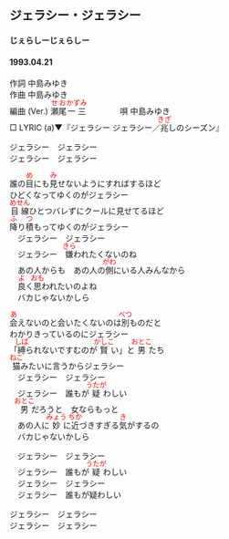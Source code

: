 <style type="text/css">
	ruby{
	    ruby-position: over;
	}
	ruby > rt{font-size: 12px;color:red;}
	p{font:16px;font-size: '楷体'}
</style>
## ジェラシー・ジェラシー
#### じぇらしーじぇらしー
####  1993.04.21 


作詞     中島みゆき  
作曲      中島みゆき  
編曲 (Ver.) <ruby><rb>瀬尾</rb><rp>(</rp><rt>せお</rt><rp>)</rp></ruby><ruby><rb>一三</rb><rp>(</rp><rt>かずみ</rt><rp>)</rp></ruby>　　　　 
唄     中島みゆき   
□ LYRIC (a)▼『ジェラシー ジェラシー／<ruby><rb>兆</rb><rp>(</rp><rt>きざ</rt><rp>)</rp></ruby>しのシーズン』    
   
   
ジェラシー　ジェラシー   
ジェラシー　ジェラシー   
   
   
誰の<ruby><rb>目</rb><rp>(</rp><rt>め</rt><rp>)</rp></ruby>にも<ruby><rb>見</rb><rp>(</rp><rt>み</rt><rp>)</rp></ruby>せないようにすればするほど   
ひどくなってゆくのがジェラシー   
<ruby><rb>目線</rb><rp>(</rp><rt>めせん</rt><rp>)</rp></ruby>ひとつバレずにクールに見せてるほど   
<ruby><rb>降</rb><rp>(</rp><rt>ふ</rt><rp>)</rp></ruby>り<ruby><rb>積</rb><rp>(</rp><rt>つ</rt><rp>)</rp></ruby>もってゆくのがジェラシー   
　ジェラシー　ジェラシー   
　ジェラシー　<ruby><rb>嫌</rb><rp>(</rp><rt>きら</rt><rp>)</rp></ruby>われたくないのね   
　あの人からも　あの人の<ruby><rb>側</rb><rp>(</rp><rt>がわ</rt><rp>)</rp></ruby>にいる人みんなから   
　<ruby><rb>良</rb><rp>(</rp><rt>よ</rt><rp>)</rp></ruby>く<ruby><rb>思</rb><rp>(</rp><rt>おも</rt><rp>)</rp></ruby>われたいのよね   
　バカじゃないかしら   
   
<ruby><rb>会</rb><rp>(</rp><rt>あ</rt><rp>)</rp></ruby>えないのと会いたくないのは<ruby><rb>別</rb><rp>(</rp><rt>べつ</rt><rp>)</rp></ruby>ものだと   
わかりきっているのにジェラシー   
「<ruby><rb>縛</rb><rp>(</rp><rt>しば</rt><rp>)</rp></ruby>られないですむのが<ruby><rb>賢</rb><rp>(</rp><rt>かしこ</rt><rp>)</rp></ruby>い」と<ruby><rb>男</rb><rp>(</rp><rt>おとこ</rt><rp>)</rp></ruby>たち   
<ruby><rb>猫</rb><rp>(</rp><rt>ねこ</rt><rp>)</rp></ruby>みたいに言うからジェラシー   
　ジェラシー　ジェラシー   
　ジェラシー　誰もが<ruby><rb>疑</rb><rp>(</rp><rt>うたが</rt><rp>)</rp></ruby>わしい   
　<ruby><rb>男</rb><rp>(</rp><rt>おとこ</rt><rp>)</rp></ruby>だろうと　女ならもっと   
　あの人に<ruby><rb>妙</rb><rp>(</rp><rt>みょう</rt><rp>)</rp></ruby>に<ruby><rb>近</rb><rp>(</rp><rt>ちか</rt><rp>)</rp></ruby>づきすぎる<ruby><rb>気</rb><rp>(</rp><rt>き</rt><rp>)</rp></ruby>がするの   
　バカじゃないかしら   
   
　ジェラシー　ジェラシー   
　ジェラシー　誰もが<ruby><rb>疑</rb><rp>(</rp><rt>うたが</rt><rp>)</rp></ruby>わしい   
　ジェラシー　ジェラシー   
　ジェラシー　誰もが疑わしい   
   
ジェラシー　ジェラシー   
ジェラシー　ジェラシー   